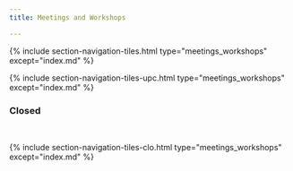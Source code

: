 ```yaml
---
title: Meetings and Workshops

---
```


{% include section-navigation-tiles.html type="meetings_workshops" except="index.md" %}



{% include section-navigation-tiles-upc.html type="meetings_workshops" except="index.md" %}

<h3>Closed</h3>
<br>

{% include section-navigation-tiles-clo.html type="meetings_workshops" except="index.md" %}
